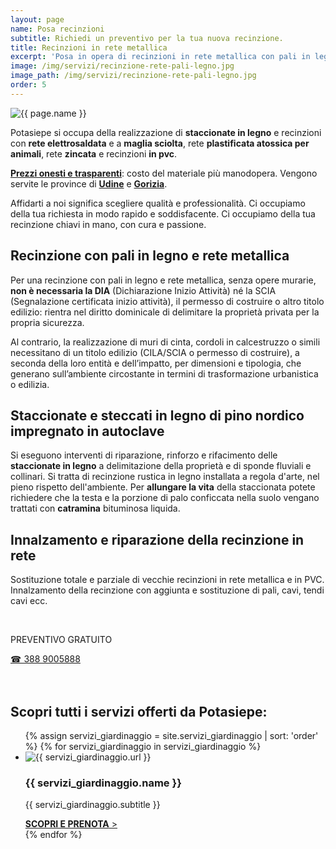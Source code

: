 ```yaml
---
layout: page
name: Posa recinzioni
subtitle: Richiedi un preventivo per la tua nuova recinzione.
title: Recinzioni in rete metallica
excerpt: 'Posa in opera di recinzioni in rete metallica con pali in legno o ferro, rete plastificata atossica per animali, zincata, elettrosaldata. Udine e Gorizia.'
image: /img/servizi/recinzione-rete-pali-legno.jpg
image_path: /img/servizi/recinzione-rete-pali-legno.jpg
order: 5
---
```

<img src="{{ page.image_path }}" alt="{{ page.name }}" title="{{ page.name }}"/>

Potasiepe si occupa della realizzazione di **staccionate in legno** e recinzioni con **rete elettrosaldata** e a  **maglia sciolta**, rete **plastificata atossica per animali**, rete **zincata** e recinzioni **in pvc**.

**[Prezzi onesti e trasparenti](/prezzi/ "prezzi economici e onesti")**: costo del materiale più manodopera.
Vengono servite le province di **[Udine](/giardinaggio-udine/ "Potasiepe è giardiniere a Udine")** e **[Gorizia](/gorizia/ "Potasiepe è giardiniere a Gorizia")**.

Affidarti a noi significa scegliere qualità e professionalità. Ci occupiamo della tua richiesta in modo rapido e soddisfacente. Ci occupiamo della tua recinzione chiavi in mano, con cura e passione.

## Recinzione con pali in legno e rete metallica

Per una recinzione con pali in legno e rete metallica, senza opere murarie, **non è necessaria la DIA**
(Dichiarazione Inizio Attività) né la SCIA (Segnalazione certificata inizio attività), il permesso di costruire o
altro titolo edilizio: rientra nel diritto dominicale di delimitare la proprietà privata per la propria sicurezza.

Al contrario, la realizzazione di muri di cinta, cordoli in calcestruzzo o simili necessitano di un
titolo edilizio (CILA/SCIA o permesso di costruire), a seconda della loro entità e dell’impatto, per dimensioni e
tipologia, che generano sull’ambiente circostante in termini di trasformazione urbanistica o edilizia.


## Staccionate e steccati in legno di pino nordico impregnato in autoclave

Si eseguono interventi di riparazione, rinforzo e rifacimento delle **staccionate in legno** a delimitazione della proprietà e di sponde fluviali e collinari. Si tratta di recinzione rustica in legno installata a regola d'arte, nel pieno rispetto dell'ambiente. Per **allungare la vita** della staccionata potete richiedere che la testa e la porzione di palo conficcata nella suolo vengano trattati con **catramina** bituminosa liquida.

## Innalzamento e riparazione della recinzione in rete

Sostituzione totale e parziale di vecchie recinzioni in rete metallica e in PVC. Innalzamento della recinzione con
aggiunta e sostituzione di pali, cavi, tendi cavi ecc.

<br/>
<div class="text-center">
  <p class="h3">PREVENTIVO GRATUITO</p>
  <a title="Chiama adesso per un preventivo gratuito e senza impegno" href="tel:+393889005888" class="button">&#9742; 388 9005888</a>
</div>
<br/><br/>

## Scopri tutti i servizi offerti da Potasiepe:

<div class="list-collection">
<ul>
  {% assign servizi_giardinaggio = site.servizi_giardinaggio | sort: 'order' %}
  {% for servizi_giardinaggio in servizi_giardinaggio %}
		<li>
      <img src="{% include relative-src.html src=servizi_giardinaggio.image_path %}" alt="{{ servizi_giardinaggio.url }}">
      <div>
      <h3>{{ servizi_giardinaggio.name }}</h3>
      <p>{{ servizi_giardinaggio.subtitle }}</p>
			<a href="{{ site.baseurl }}{{ servizi_giardinaggio.url }}" title="{{ servizi_giardinaggio.url }}"><strong>SCOPRI E PRENOTA</strong> &gt;</a>
      </div>
    </li>
	{% endfor %}
</ul>
</div>
